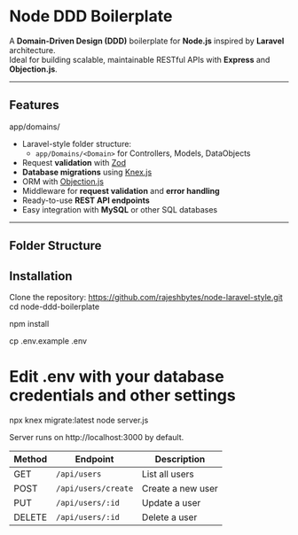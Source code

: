 # Node DDD Boilerplate

A **Domain-Driven Design (DDD)** boilerplate for **Node.js** inspired by **Laravel** architecture.  
Ideal for building scalable, maintainable RESTful APIs with **Express** and **Objection.js**.

---

## Features
app/domains/

- Laravel-style folder structure:
  - `app/Domains/<Domain>` for Controllers, Models, DataObjects
- Request **validation** with [Zod](https://github.com/colinhacks/zod)
- **Database migrations** using [Knex.js](http://knexjs.org/)
- ORM with [Objection.js](https://vincit.github.io/objection.js/)
- Middleware for **request validation** and **error handling**
- Ready-to-use **REST API endpoints**
- Easy integration with **MySQL** or other SQL databases

---

## Folder Structure



## Installation
  Clone the repository:
  https://github.com/rajeshbytes/node-laravel-style.git
  cd node-ddd-boilerplate

npm install

cp .env.example .env
# Edit .env with your database credentials and other settings

npx knex migrate:latest
node server.js

Server runs on http://localhost:3000 by default.

| Method | Endpoint            | Description       |
| ------ | ------------------- | ----------------- |
| GET    | `/api/users`        | List all users    |
| POST   | `/api/users/create` | Create a new user |
| PUT    | `/api/users/:id`    | Update a user     |
| DELETE | `/api/users/:id`    | Delete a user     |



